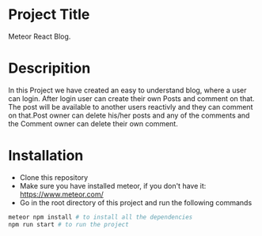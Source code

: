 # Project Title
Meteor React Blog.


# Descripition
In this Project we have created an easy to understand blog, where a user can login.
After login user can create their own Posts and comment on that. The post will be available to another users reactivly and they can comment on that.Post owner can delete his/her posts and any of the comments and the Comment owner can delete their own comment.


# Installation
- Clone this repository
- Make sure you have installed meteor, if you don't have it: https://www.meteor.com/ 
- Go in the root directory of this project and run the following commands

```bash
meteor npm install # to install all the dependencies
npm run start # to run the project
```